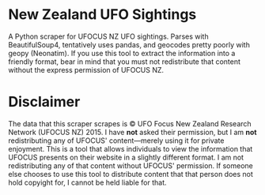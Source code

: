 # New Zealand UFO Sightings

A Python scraper for UFOCUS NZ UFO sightings. Parses with BeautifulSoup4, tentatively uses pandas, and geocodes pretty poorly with geopy (Neonatim). If you use this tool to extract the information into a friendly format, bear in mind that you must not redistribute that content without the express permission of UFOCUS NZ.

# Disclaimer
The data that this scraper scrapes is © UFO Focus New Zealand Research Network (UFOCUS NZ) 2015. I have **not** asked their permission, but I am **not** redistributing any of UFOCUS' content—merely using it for private enjoyment. This is a tool that allows individuals to view the information that UFOCUS presents on their website in a slightly different format. I am not redistributing any of that content without UFOCUS' permission. If someone else chooses to use this tool to distribute content that that person does not hold copyight for, I cannot be held liable for that.
